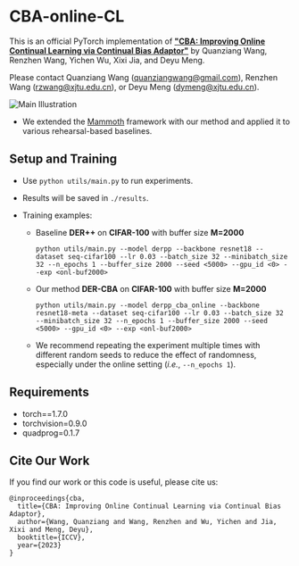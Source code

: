# CBA-online-CL

This is an official PyTorch implementation of [**"CBA: Improving Online Continual Learning via Continual Bias Adaptor"**](https://arxiv.org/abs/2308.06925) by Quanziang Wang, Renzhen Wang, Yichen Wu, Xixi Jia, and Deyu Meng.

Please contact Quanziang Wang ([quanziangwang@gmail.com](mailto:quanziangwang@gmail.com)), Renzhen Wang ([rzwang@xjtu.edu.cn](mailto:rzwang@xjtu.edu.cn)), or Deyu Meng ([dymeng@xjtu.edu.cn](mailto:dymeng@xjtu.edu.cn)).

![Main Illustration](https://github.com/wqza/CBA-online-CL/blob/main/pics/main_illustration.png)

* We extended the [Mammoth](https://github.com/aimagelab/mammoth) framework with our method and applied it to various rehearsal-based baselines.



## Setup and Training

* Use `python utils/main.py` to run experiments.

* Results will be saved in `./results`.

* Training examples:

  * Baseline **DER++** on **CIFAR-100** with buffer size **M=2000**

    `python utils/main.py --model derpp --backbone resnet18 --dataset seq-cifar100 --lr 0.03 --batch_size 32 --minibatch_size 32 --n_epochs 1 --buffer_size 2000 --seed <5000> --gpu_id <0> --exp <onl-buf2000>`

  * Our method **DER-CBA** on **CIFAR-100** with buffer size **M=2000**

    `python utils/main.py --model derpp_cba_online --backbone resnet18-meta --dataset seq-cifar100 --lr 0.03 --batch_size 32 --minibatch_size 32 --n_epochs 1 --buffer_size 2000 --seed <5000> --gpu_id <0> --exp <onl-buf2000>`

  * We recommend repeating the experiment multiple times with different random seeds to reduce the effect of randomness, especially under the online setting (*i.e.*, `--n_epochs 1`).



## Requirements

* torch==1.7.0
* torchvision=0.9.0
* quadprog=0.1.7



## Cite Our Work

If you find our work or this code is useful, please cite us:

```
@inproceedings{cba,
  title={CBA: Improving Online Continual Learning via Continual Bias Adaptor},
  author={Wang, Quanziang and Wang, Renzhen and Wu, Yichen and Jia, Xixi and Meng, Deyu},
  booktitle={ICCV},
  year={2023}
}
```









